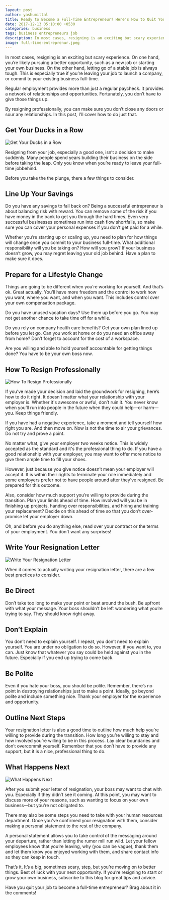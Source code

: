 ```yaml
---
layout: post
author: yashumittal
title: Ready to Become a Full-Time Entrepreneur? Here's How to Quit Your Job
date: 2017-12-13 05:10:00 +0530
categories: business
tags: business entrepreneurs job
description: In most cases, resigning is an exciting but scary experience. On one hand, you’re likely pursuing a better opportunity, such as a new job or starting your own business.
image: full-time-entreprenur.jpeg
---
```


In most cases, resigning is an exciting but scary experience. On one hand, you’re likely pursuing a better opportunity, such as a new job or starting your own business. On the other hand, letting go of a stable job is always tough. This is especially true if you’re leaving your job to launch a company, or commit to your existing business full-time.

Regular employment provides more than just a regular paycheck. It provides a network of relationships and opportunities. Fortunately, you don’t have to give those things up.

By resigning professionally, you can make sure you don’t close any doors or sour any relationships. In this post, I'll cover how to do just that.

## Get Your Ducks in a Row

![Get Your Ducks in a Row](//cdn.codecarrot.net/images/ducks-in-row.jpeg)

Resigning from your job, especially a good one, isn’t a decision to make suddenly. Many people spend years building their business on the side before taking the leap. Only you know when you’re ready to leave your full-time jobbehind.

Before you take the the plunge, there a few things to consider.

## Line Up Your Savings

Do you have any savings to fall back on? Being a successful entrepreneur is about balancing risk with reward. You can remove some of the risk if you have money in the bank to get you through the hard times. Even very successful businesses sometimes run into cash flow shortfalls, so make sure you can cover your personal expenses if you don’t get paid for a while.

Whether you’re starting up or scaling up, you need to plan for how things will change once you commit to your business full-time. What additional responsibility will you be taking on? How will you grow? If your business doesn’t grow, you may regret leaving your old job behind. Have a plan to make sure it does.

## Prepare for a Lifestyle Change

Things are going to be different when you’re working for yourself. And that’s ok. Great actually. You’ll have more freedom and the control to work how you want, where you want, and when you want. This includes control over your own compensation package.

Do you have unused vacation days? Use them up before you go. You may not get another chance to take time off for a while.

Do you rely on company health care benefits? Get your own plan lined up before you let go.
Can you work at home or do you need an office away from home? Don’t forget to account for the cost of a workspace.

Are you willing and able to hold yourself accountable for getting things done? You have to be your own boss now.

## How To Resign Professionally

![How To Resign Professionally](//cdn.codecarrot.net/images/resign-professionally.jpeg)

If you’ve made your decision and laid the groundwork for resigning, here’s how to do it right.
It doesn’t matter what your relationship with your employer is. Whether it's awesome or awful, don’t ruin it. You never know when you’ll run into people in the future when they could help—or harm—you. Keep things friendly.

If you have had a negative experience, take a moment and tell yourself how right you are. And then move on. Now is not the time to air your grievances. Do not try and prove a point.

No matter what, give your employer two weeks notice. This is widely accepted as the standard and it's the professional thing to do. If you have a good relationship with your employer, you may want to offer more notice to give them ample time to fill your shoes.

However, just because you give notice doesn’t mean your employer will accept it. It is within their rights to terminate your role immediately and some employers prefer not to have people around after they’ve resigned. Be prepared for this outcome.

Also, consider how much support you’re willing to provide during the transition. Plan your limits ahead of time. How involved will you be in finishing up projects, handing over responsibilities, and hiring and training your replacement? Decide on this ahead of time so that you don’t over-promise let your employer down.

Oh, and before you do anything else, read over your contract or the terms of your employment. You don't want any surprises!

## Write Your Resignation Letter

![Write Your Resignation Letter](//cdn.codecarrot.net/images/resignation-letter.jpeg)

When it comes to actually writing your resignation letter, there are a few best practices to consider.

## Be Direct

Don’t take too long to make your point or beat around the bush. Be upfront with what your message. Your boss shouldn’t be left wondering what you’re trying to say. They should know right away.

## Don’t Explain

You don’t need to explain yourself. I repeat, you don’t need to explain yourself. You are under no obligation to do so. However, if you want to, you can. Just know that whatever you say could be held against you in the future. Especially if you end up trying to come back.

## Be Polite

Even if you hate your boss, you should be polite. Remember, there’s no point in destroying relationships just to make a point. Ideally, go beyond polite and include something nice. Thank your employer for the experience and opportunity.

## Outline Next Steps

Your resignation letter is also a good time to outline how much help you’re willing to provide during the transition. How long you’re willing to stay and how involved you’re willing to be in this process. Lay clear boundaries and don’t overcommit yourself. Remember that you don’t have to provide any support, but it is a nice, professional thing to do.

## What Happens Next

![What Happens Next](//cdn.codecarrot.net/images/cup-of-coffee.jpeg)

After you submit your letter of resignation, your boss may want to chat with you. Especially if they didn’t see it coming. At this point, you may want to discuss more of your reasons, such as wanting to focus on your own business—but you’re not obligated to.

There may also be some steps you need to take with your human resources department. Once you've confirmed your resignation with them, consider making a personal statement to the rest of the company.

A personal statement allows you to take control of the messaging around your departure, rather than letting the rumor mill run wild. Let your fellow employees know that you’re leaving, why (you can be vague), thank them and let them know you enjoyed working with them, and share contact info so they can keep in touch.

That’s it. It’s a big, sometimes scary, step, but you’re moving on to better things. Best of luck with your next opportunity. If you’re resigning to start or grow your own business, subscribe to this blog for great tips and advice.

Have you quit your job to become a full-time entrepreneur? Brag about it in the comments!
